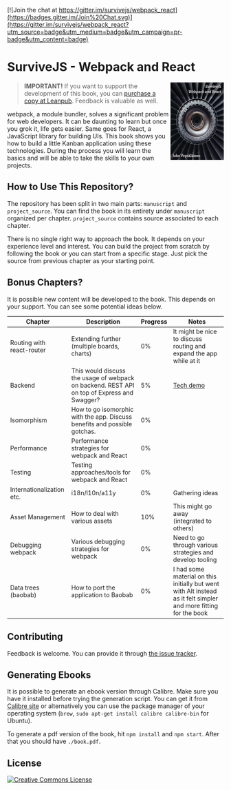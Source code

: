 [![Join the chat at https://gitter.im/survivejs/webpack_react](https://badges.gitter.im/Join%20Chat.svg)](https://gitter.im/survivejs/webpack_react?utm_source=badge&utm_medium=badge&utm_campaign=pr-badge&utm_content=badge)

# SurviveJS - Webpack and React

<img align="right" width="124" height="180" src="manuscript/images/title_page_small.jpg">

> **IMPORTANT!** If you want to support the development of this book, you can [purchase a copy at Leanpub](https://leanpub.com/survivejs_webpack). Feedback is valuable as well.

webpack, a module bundler, solves a significant problem for web developers. It can be daunting to learn but once you grok it, life gets easier. Same goes for React, a JavaScript library for building UIs. This book shows you how to build a little Kanban application using these technologies. During the process you will learn the basics and will be able to take the skills to your own projects.

## How to Use This Repository?

The repository has been split in two main parts: `manuscript` and `project_source`. You can find the book in its entirety under `manuscript` organized per chapter. `project_source` contains source associated to each chapter.

There is no single right way to approach the book. It depends on your experience level and interest. You can build the project from scratch by following the book or you can start from a specific stage. Just pick the source from previous chapter as your starting point.

## Bonus Chapters?

It is possible new content will be developed to the book. This depends on your support. You can see some potential ideas below.

Chapter | Description | Progress | Notes
--- | --- | --- | ---
Routing with react-router | Extending further (multiple boards, charts) | 0% | It might be nice to discuss routing and expand the app while at it
Backend | This would discuss the usage of webpack on backend. REST API on top of Express and Swagger? | 5% | [Tech demo](https://github.com/bebraw/swagger-todo)
Isomorphism | How to go isomorphic with the app. Discuss benefits and possible gotchas. | 0% |
Performance | Performance strategies for webpack and React | 0% | |
Testing | Testing approaches/tools for webpack and React | 0% | |
Internationalization etc. | i18n/l10n/a11y | 0% | Gathering ideas
Asset Management | How to deal with various assets | 10% | This might go away (integrated to others)
Debugging webpack | Various debugging strategies for webpack | 0% | Need to go through various strategies and develop tooling
Data trees (baobab) | How to port the application to Baobab | 0% | I had some material on this initially but went with Alt instead as it felt simpler and more fitting for the book

## Contributing

Feedback is welcome. You can provide it through [the issue tracker](https://github.com/survivejs/webpack_react/issues).

## Generating Ebooks

It is possible to generate an ebook version through Calibre. Make sure you have it installed before trying the generation script. You can get it from [Calibre site](http://calibre-ebook.com/download) or alternatively you can use the package manager of your operating system (`brew`, `sudo apt-get install calibre calibre-bin` for Ubuntu).

To generate a pdf version of the book, hit `npm install` and `npm start`. After that you should have `./book.pdf`.

## License

<a rel="license" href="http://creativecommons.org/licenses/by-nc-nd/3.0/"><img alt="Creative Commons License" style="border-width:0" src="https://i.creativecommons.org/l/by-nc-nd/3.0/88x31.png" /></a>

